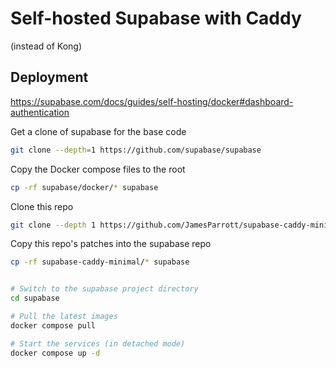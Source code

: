 # Self-hosted Supabase with Caddy
(instead of Kong)

## Deployment
https://supabase.com/docs/guides/self-hosting/docker#dashboard-authentication

Get a clone of supabase for the base code
```sh
git clone --depth=1 https://github.com/supabase/supabase
```



Copy the Docker compose files to the root
```sh
cp -rf supabase/docker/* supabase
```


Clone this repo
```sh
git clone --depth 1 https://github.com/JamesParrott/supabase-caddy-minimal
```

Copy this repo's patches into the supabase repo
```sh
cp -rf supabase-caddy-minimal/* supabase
```




```sh

# Switch to the supabase project directory
cd supabase

# Pull the latest images
docker compose pull

# Start the services (in detached mode)
docker compose up -d
```
